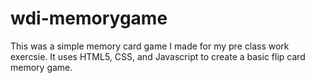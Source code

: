 # wdi-memorygame
This was a simple memory card game I made for my pre class work exercsie. It uses HTML5, CSS, and Javascript to create a basic
flip card memory game.
